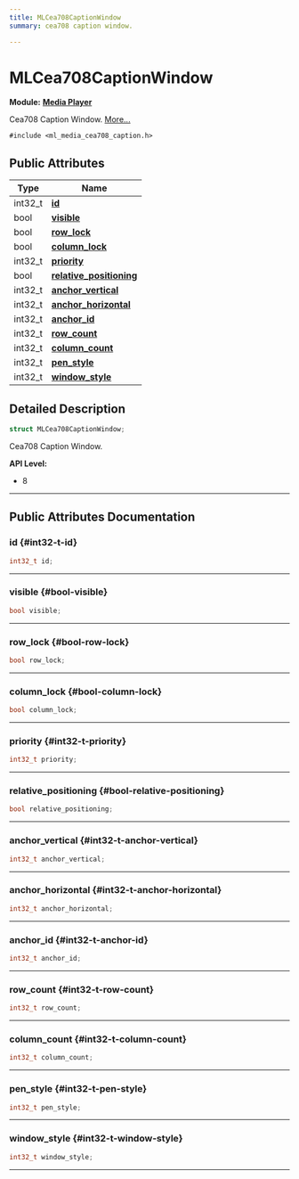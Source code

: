 ```yaml
---
title: MLCea708CaptionWindow
summary: cea708 caption window. 

---
```


# MLCea708CaptionWindow

**Module:** **[Media Player](/versioned_docs/version-02-Aug-2023/api-ref/api/Modules/group___media_player/group___media_player.md)**



Cea708 Caption Window.  [More...](#detailed-description)


`#include <ml_media_cea708_caption.h>`

## Public Attributes

| Type           | Name           |
| -------------- | -------------- |
| int32_t | **[id](/versioned_docs/version-02-Aug-2023/api-ref/api/Modules/group___media_player/struct_m_l_cea708_caption_window.md#int32-t-id)**  |
| bool | **[visible](/versioned_docs/version-02-Aug-2023/api-ref/api/Modules/group___media_player/struct_m_l_cea708_caption_window.md#bool-visible)**  |
| bool | **[row_lock](/versioned_docs/version-02-Aug-2023/api-ref/api/Modules/group___media_player/struct_m_l_cea708_caption_window.md#bool-row-lock)**  |
| bool | **[column_lock](/versioned_docs/version-02-Aug-2023/api-ref/api/Modules/group___media_player/struct_m_l_cea708_caption_window.md#bool-column-lock)**  |
| int32_t | **[priority](/versioned_docs/version-02-Aug-2023/api-ref/api/Modules/group___media_player/struct_m_l_cea708_caption_window.md#int32-t-priority)**  |
| bool | **[relative_positioning](/versioned_docs/version-02-Aug-2023/api-ref/api/Modules/group___media_player/struct_m_l_cea708_caption_window.md#bool-relative-positioning)**  |
| int32_t | **[anchor_vertical](/versioned_docs/version-02-Aug-2023/api-ref/api/Modules/group___media_player/struct_m_l_cea708_caption_window.md#int32-t-anchor-vertical)**  |
| int32_t | **[anchor_horizontal](/versioned_docs/version-02-Aug-2023/api-ref/api/Modules/group___media_player/struct_m_l_cea708_caption_window.md#int32-t-anchor-horizontal)**  |
| int32_t | **[anchor_id](/versioned_docs/version-02-Aug-2023/api-ref/api/Modules/group___media_player/struct_m_l_cea708_caption_window.md#int32-t-anchor-id)**  |
| int32_t | **[row_count](/versioned_docs/version-02-Aug-2023/api-ref/api/Modules/group___media_player/struct_m_l_cea708_caption_window.md#int32-t-row-count)**  |
| int32_t | **[column_count](/versioned_docs/version-02-Aug-2023/api-ref/api/Modules/group___media_player/struct_m_l_cea708_caption_window.md#int32-t-column-count)**  |
| int32_t | **[pen_style](/versioned_docs/version-02-Aug-2023/api-ref/api/Modules/group___media_player/struct_m_l_cea708_caption_window.md#int32-t-pen-style)**  |
| int32_t | **[window_style](/versioned_docs/version-02-Aug-2023/api-ref/api/Modules/group___media_player/struct_m_l_cea708_caption_window.md#int32-t-window-style)**  |

## Detailed Description

```cpp
struct MLCea708CaptionWindow;
```

Cea708 Caption Window. 




**API Level:**
  * 8




-----------
## Public Attributes Documentation

### id {#int32-t-id}

```cpp
int32_t id;
```






-----------

### visible {#bool-visible}

```cpp
bool visible;
```






-----------

### row_lock {#bool-row-lock}

```cpp
bool row_lock;
```






-----------

### column_lock {#bool-column-lock}

```cpp
bool column_lock;
```






-----------

### priority {#int32-t-priority}

```cpp
int32_t priority;
```






-----------

### relative_positioning {#bool-relative-positioning}

```cpp
bool relative_positioning;
```






-----------

### anchor_vertical {#int32-t-anchor-vertical}

```cpp
int32_t anchor_vertical;
```






-----------

### anchor_horizontal {#int32-t-anchor-horizontal}

```cpp
int32_t anchor_horizontal;
```






-----------

### anchor_id {#int32-t-anchor-id}

```cpp
int32_t anchor_id;
```






-----------

### row_count {#int32-t-row-count}

```cpp
int32_t row_count;
```






-----------

### column_count {#int32-t-column-count}

```cpp
int32_t column_count;
```






-----------

### pen_style {#int32-t-pen-style}

```cpp
int32_t pen_style;
```






-----------

### window_style {#int32-t-window-style}

```cpp
int32_t window_style;
```






-----------



